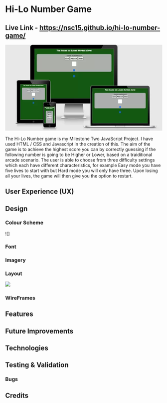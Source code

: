 # Hi-Lo Number Game

## Live Link - https://nsc15.github.io/hi-lo-number-game/

![](assets/images/responsive-game.webp)

The Hi-Lo Number game is my Milestone Two JavaScript Project. I have used HTML / CSS and Javascript in the creation of this. The aim of the game is to achieve the highest score you can by correctly guessing if the following number is going to be Higher or Lower, based on a traiditional arcade scenario. The user is able to choose from three difficulty settings which each have different characteristics, for example Easy mode you have five lives to start with but Hard mode you will only have three. Upon losing all your lives, the game will then give you the option to restart.

## User Experience (UX)



## Design

### Colour Scheme



![]

### Font



### Imagery


### Layout



![](assets/images/)

### WireFrames


## Features


## Future Improvements


## Technologies

## Testing & Validation

### Bugs 
## Credits 
